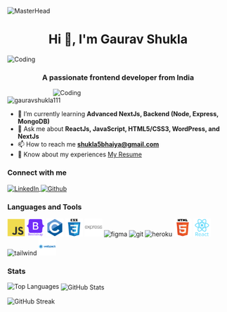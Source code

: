<!-- Add a GIF header for dynamic appeal -->
![MasterHead](https://user-images.githubusercontent.com/90236635/232446433-d5540fa2-fe28-4bb8-b929-cdb51fe61336.gif)

<h1 align="center">Hi 👋, I'm Gaurav Shukla</h1>

<!-- Make the coding GIF centered and impactful -->
<img align="center" alt="Coding" src="https://user-images.githubusercontent.com/84556549/218094570-8712f534-ce25-4231-9bab-9d688ab3e60f.gif" style="display: block; margin: 20px auto;" width="600">

<h3 align="center">A passionate frontend developer from India</h3>

<!-- Coding GIF on the right -->
<img align="right" alt="Coding" width="400" src="https://cdn.dribbble.com/users/1162077/screenshots/3848914/programmer.gif">

<!-- Profile views count and other info -->
<p align="left">
  <img src="https://komarev.com/ghpvc/?username=gauravshukla111&label=Profile%20views&color=0e75b6&style=flat" alt="gauravshukla111" />
</p>

- 🌱 I’m currently learning **Advanced NextJs, Backend (Node, Express, MongoDB)**  
- 💬 Ask me about **ReactJs, JavaScript, HTML5/CSS3, WordPress, and NextJs**  
- 📫 How to reach me **shukla5bhaiya@gmail.com**  
- 📄 Know about my experiences [My Resume](https://drive.google.com/file/d/1EhPDeUyu9Gcf8qLnbQ4eiG_jD73ULiMV/view?usp=sharing)

### Connect with me
<p align="left">
  <a href="https://www.linkedin.com/in/gaurav-shukla-1656a728b/" target="blank">
    <img align="center" src="https://cdn.jsdelivr.net/npm/simple-icons@v3/icons/linkedin.svg" alt="LinkedIn" height="30" width="40"/>
  </a>
  <a href="https://github.com/gauravshukla111" target="blank">
    <img align="center" src="https://cdn.jsdelivr.net/npm/simple-icons@v3/icons/github.svg" alt="Github" height="30" width="40"/>
  </a>
</p>

### Languages and Tools
<p align="left">
  <img src="https://raw.githubusercontent.com/devicons/devicon/master/icons/javascript/javascript-original.svg" alt="javascript" width="40" height="40"/>
  <img src="https://raw.githubusercontent.com/devicons/devicon/master/icons/bootstrap/bootstrap-plain-wordmark.svg" alt="bootstrap" width="40" height="40"/>
  <img src="https://raw.githubusercontent.com/devicons/devicon/master/icons/c/c-original.svg" alt="c" width="40" height="40"/>
  <img src="https://raw.githubusercontent.com/devicons/devicon/master/icons/css3/css3-original-wordmark.svg" alt="css3" width="40" height="40"/>
  <img src="https://raw.githubusercontent.com/devicons/devicon/master/icons/express/express-original-wordmark.svg" alt="express" width="40" height="40"/>
  <img src="https://www.vectorlogo.zone/logos/figma/figma-icon.svg" alt="figma" width="40" height="40"/>
  <img src="https://www.vectorlogo.zone/logos/git-scm/git-scm-icon.svg" alt="git" width="40" height="40"/>
  <img src="https://www.vectorlogo.zone/logos/heroku/heroku-icon.svg" alt="heroku" width="40" height="40"/>
  <img src="https://raw.githubusercontent.com/devicons/devicon/master/icons/html5/html5-original-wordmark.svg" alt="html5" width="40" height="40"/>
  <img src="https://raw.githubusercontent.com/devicons/devicon/master/icons/react/react-original-wordmark.svg" alt="react" width="40" height="40"/>
  <img src="https://www.vectorlogo.zone/logos/tailwindcss/tailwindcss-icon.svg" alt="tailwind" width="40" height="40"/>
  <img src="https://raw.githubusercontent.com/devicons/devicon/d00d0969292a6569d45b06d3f350f463a0107b0d/icons/webpack/webpack-original-wordmark.svg" alt="webpack" width="40" height="40"/>
</p>

### Stats
<p><img align="left" src="https://github-readme-stats.vercel.app/api/top-langs?username=gauravshukla111&show_icons=true&locale=en&layout=compact" alt="Top Languages" /></p>

<p>&nbsp;<img align="center" src="https://github-readme-stats.vercel.app/api?username=gauravshukla111&show_icons=true&locale=en" alt="GitHub Stats" /></p>

<p><img align="center" src="https://github-readme-streak-stats.herokuapp.com/?user=gauravshukla111&" alt="GitHub Streak" /></p>
